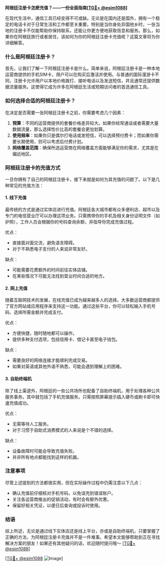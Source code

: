 **阿根廷注册卡怎麽充值？——一份全面指南[[TG💪+ @esim1088](https://t.me/s/esim1088)]**

在现代生活中，通信工具已经变得不可或缺。无论是在国内还是国外，拥有一个稳定的电话卡对于日常生活和工作都至关重要。特别是当你身处异国他乡时，一张当地的注册卡不仅能帮助你保持联系，还能让你更方便地获取信息和服务。那么，如果你在阿根廷旅行或者居住，该如何为你的阿根廷注册卡充值呢？这篇文章将为你详细解答。

### 什么是阿根廷注册卡？

首先，让我们了解一下阿根廷注册卡是什么。简单来说，阿根廷注册卡是一种本地运营商提供的手机SIM卡，用户可以在购买后激活并使用。与普通的国际漫游卡不同，注册卡允许用户以本地价格拨打、接听电话以及发送短信，并且通常还提供数据流量服务。这使得它成为许多在阿根廷生活或短期访问者的首选通信工具。

### 如何选择合适的阿根廷注册卡？

在决定是否需要一张阿根廷注册卡之前，你需要考虑几个因素：

1. **预算**：不同的运营商提供的套餐价格差异较大。如果你经常通话或者需要大量数据流量，那么选择性价比高的套餐会更加划算。
2. **使用频率**：如果你只是偶尔打电话或发短信，可以选择预付费卡；而如果你需要长期使用，则可以考虑后付费计划。
3. **网络覆盖范围**：确保所选运营商在网络覆盖方面能够满足你的需求，尤其是在偏远地区。

### 阿根廷注册卡的充值方式

一旦你拥有了自己的阿根廷注册卡，接下来就是如何为其充值的问题了。以下是几种常见的充值方法：

#### 1. 线下充值

最传统的方式是通过实体店进行充值。阿根廷各大城市都有众多便利店、超市以及专门的电信营业厅可以办理这项业务。只需携带你的手机及相关身份证明文件（如护照），工作人员会根据你的号码查询余额，并指导你完成充值过程。

优点：
- 直接面对面交流，避免语言障碍。
- 对于不熟悉电子支付的人来说非常友好。

缺点：
- 可能需要花费额外的时间前往实体店铺。
- 在某些情况下可能无法找到营业时间合适的地方。

#### 2. 网上充值

随着互联网技术的发展，在线充值已成为越来越多人的选择。大多数运营商都提供了官方网站或应用程序来支持这一功能。通过这些平台，你可以轻松输入手机号码、选择所需金额并完成支付。

优点：
- 方便快捷，随时随地都可以操作。
- 提供多种支付选项，包括信用卡、借记卡甚至电子钱包。

缺点：
- 需要良好的网络连接才能顺利完成交易。
- 如果对英语或其他外语不熟悉，可能会遇到理解上的困难。

#### 3. 自助终端机

除了线上渠道外，阿根廷的一些公共场所也配备了自助终端机，用于处理各种公共服务事务。其中就包括了手机充值服务。只需按照屏幕提示插入硬币或刷卡即可快速充值成功。

优点：
- 无需等待人工服务。
- 对于习惯于自助式消费模式的人来说是个不错的选择。

缺点：
- 设备故障时可能会导致充值失败。
- 并非所有地点都能找到这样的机器。

### 注意事项

尽管上述提到的方法都很实用，但在实际操作过程中仍需注意以下几点：

- 确认充值前仔细核对手机号码，以免误充到错误账户。
- 关注各运营商推出的促销活动，有时会有额外优惠。
- 保留好相关凭证，以便日后查询或投诉时使用。

### 结语

综上所述，无论是通过线下实体店还是线上平台，亦或是自助终端机，只要掌握了正确的方法，为阿根廷注册卡充值并不是一件难事。希望本文能够帮助到正在寻找解决方案的朋友！如果还有其他疑问的话，欢迎随时提问哦～ [[TG💪+ @esim1088](https://t.me/s/esim1088)]

[[TG💪+ @esim1088](https://t.me/s/esim1088) ![Image](https://i.postimg.cc/4NQfJmqS/Snipaste-2025-05-13-00-14-12.png)]